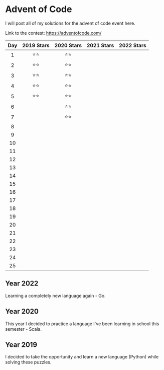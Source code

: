 # Advent of Code

I will post all of my solutions for the advent of code event here.

Link to the contest: https://adventofcode.com/

| **Day**      | 2019 **Stars** | 2020 **Stars** | 2021 **Stars** | 2022 **Stars** |
|:------------:|:--------------:|:--------------:|:--------------:|:--------------:|
| 1            | ⭐⭐            |⭐⭐           |                  |                |
| 2            | ⭐⭐            |⭐⭐           |                  |                |
| 3            | ⭐⭐            |⭐⭐           |                  |                |
| 4            | ⭐⭐            |⭐⭐           |                  |                |
| 5            | ⭐⭐            |⭐⭐           |                  |                |
| 6            |                |⭐⭐           |                  |                |
| 7            |                |⭐⭐           |                  |                |
| 8            |                |                |                  |                |
| 9            |                |                |                  |                |
| 10           |                |                |                  |                |
| 11           |                |                |                  |                |
| 12           |                |                |                  |                |
| 13           |                |                |                  |                |
| 14           |                |                |                  |                |
| 15           |                |                |                  |                |
| 16           |                |                |                  |                |
| 17           |                |                |                  |                |
| 18           |                |                |                  |                |
| 19           |                |                |                  |                |
| 20           |                |                |                  |                |
| 21           |                |                |                  |                |
| 22           |                |                |                  |                |
| 23           |                |                |                  |                |
| 24           |                |                |                  |                |
| 25           |                |                |                  |                |

## Year 2022

Learning a completely new language again - Go.

## Year 2020

This year I decided to practice a language I've been learning in school this semester - Scala.

## Year 2019

I decided to take the opportunity and learn a new language (Python) while solving these puzzles.
